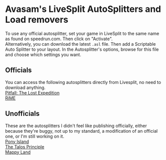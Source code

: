 # Avasam's LiveSplit AutoSplitters and Load removers

To use any official autosplitter, set your game in LiveSplit to the same name as found on speedrun.com. Then click on "Activate".  
Alternatively, you can download the latest `.asl` file. Then add a Scriptable Auto Splitter to your layout. In the Autosplitter's options, browse for this file and choose which settings you want.  

## Officials

You can access the following autosplitters directly from Livesplit, no need to download anything.  
[Pitfall: The Lost Expedition](https://github.com/Avasam/Avasam.Autosplitters/tree/main/Pitfall:%20The%20Lost%20Expedition)  
[RiME](https://github.com/Avasam/Avasam.Autosplitters/tree/main/RiME)  

## Unofficials

These are the autosplitters I didn't feel like publishing officially, either because they're buggy, not up to my standard, a modification of an official one, or I'm still working on it.  
[Pony Island](https://github.com/Avasam/Avasam.Autosplitters/tree/main/Pony%20Island)  
[The Talos Principle](https://github.com/Avasam/Autosplitters)  
[Mappy Land](https://github.com/Avasam/Avasam.Autosplitters/tree/main/Mappy%20Land)  
